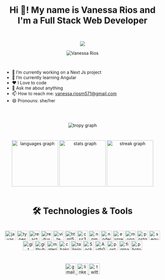<p> <h1 align="center">Hi 👋! My name is Vanessa Rios and I'm a Full Stack Web Developer</h1> </p>
<br />

<p align="center">
  <a>
    <img src="https://readme-typing-svg.demolab.com/?lines=Full-Stack%20web%20developer;Front%20End%20Developer%20;Back%20End%20Developer;Always%20learning%20new%20things&font=Fira%20Code&center=true&width=440&height=45&color=ff1f99&vCenter=true&pause=1000&size=22" />
    </a>
</p>

<p align="center"> <img src="https://komarev.com/ghpvc/?username=VanessaRiosm&color=ff1f99" alt="Vanessa Rios" /> </p>

<br/>

- 🔭 I’m currently working on a Next Js project
- 🌱 I’m currently learning Angular
- ❤️ I Love to code
- 💬 Ask me about anything
- 📫 How to reach me: vanessa.riosm571@gmail.com
- 😄 Pronouns: she/her

###

<br/>

###

<div align="center">
<img src='https://github-profile-trophy.vercel.app/?username=vanessaRiosm&theme=radical&&row=1&column=3&margin-w=15&title=Joined2020&title=Commits&title=Followers' alt='tropy graph'>
</div>

<br/>

###

<div align="center">
 <img src="https://github-readme-stats.vercel.app/api/top-langs?username=VanessaRiosm&locale=en&hide_title=false&layout=compact&card_width=320&langs_count=6&theme=radical&hide_border=false" height="150" alt="languages graph"/>
 <img src="https://github-readme-stats.vercel.app/api?username=VanessaRiosm&hide_title=false&hide_rank=false&show_icons=true&include_all_commits=true&count_private=true&disable_animations=false&theme=radical&locale=en&hide_border=false&rank_icon=github" height="150" alt="stats graph"  />
  <img src="https://streak-stats.demolab.com?user=VanessaRiosm&locale=en&mode=daily&theme=radical&hide_border=false&border_radius=5" height="150" alt="streak graph"  />

</div>

<br/>
<p> <h1 align="center">🛠️ Technologies & Tools</h1> </p>
<br/>

<div align="center">
  <img src="https://cdn.simpleicons.org/javascript/F7DF1E" height="30" width='35' alt="javascript logo"  />
  <img src="https://cdn.simpleicons.org/typescript/3178C6" height="30" width='35' alt="typescript logo"  />
  <img src="https://skillicons.dev/icons?i=react" height="30" width='35' alt="react logo"  />
  <img src="https://skillicons.dev/icons?i=redux" height="30" width='35' alt="redux logo"  />
   <img src="https://skillicons.dev/icons?i=vite" height="30" width='35' alt="vite logo"  />
  <img src="https://skillicons.dev/icons?i=html" height="30" width='35' alt="html5 logo"  />
  <img src="https://skillicons.dev/icons?i=css" height="30" width='35' alt="css3 logo"  />
  <img src="https://cdn.simpleicons.org/npm/CB3837" height="30" width='35' alt="npm logo"  />
  <img src="https://skillicons.dev/icons?i=nodejs" height="30" width='35' alt="nodejs logo"  />
  <img src="https://skillicons.dev/icons?i=express" height="30" width='35' alt="express logo"  />
  <img src="https://skillicons.dev/icons?i=mongodb" height="30" width='35' alt="mongodb logo"  />
  <img src="https://skillicons.dev/icons?i=postgres" height="30" width='35' alt="postgres logo"  />
  <img src="https://skillicons.dev/icons?i=sequelize" height="30" width='35' alt="sequelize logo"  />
  <img src="https://skillicons.dev/icons?i=git" height="30" width='35' alt="git logo"  />
  <img src="https://skillicons.dev/icons?i=github" height="30" width='35' alt="github logo"  />
  <img src="https://skillicons.dev/icons?i=materialui" height="30" width='35' alt="materialui logo"  />
  <img src="https://cdn.simpleicons.org/chakraui/319795" height="30" width='35' alt="chakra logo"  />
  <img src="https://skillicons.dev/icons?i=tailwind" height="30" width='35' alt="tailwind logo"  />
  <img src="https://cdn.simpleicons.org/Socket.io/fff" height="30" width='35' alt="Socket logo"  />
  <img src="https://cdn.simpleicons.org/Auth0/EB5424" height="30" width='35' alt="Auth0 logo"  />
  <img src="https://cdn.simpleicons.org/postman/FF6C37" height="30" width='35' alt="postman logo"  />
  <img src="https://skillicons.dev/icons?i=figma" height="30" width='35' alt="figma logo"  />
  <img src="https://skillicons.dev/icons?i=photoshop" height="30" width='35' alt="photoshop logo"  />

</div>

###

<br/>

<div align="center">
  
  <a href="mailto:vanessa.riosm571@gmail.com" target="_blank">
    <img src="https://img.shields.io/static/v1?message=Gmail&logo=gmail&label=&color=D14836&logoColor=white&labelColor=&style=for-the-badge" height="35" alt="gmail logo"  />
  </a>
  <a href="https://www.linkedin.com/in/vanessa-rios-munoz/" target="_blank">
    <img src="https://img.shields.io/static/v1?message=LinkedIn&logo=linkedin&label=&color=0077B5&logoColor=white&labelColor=&style=for-the-badge" height="35" alt="linkedin logo"  />
  </a>
  <a href="https://twitter.com/varimu14" target="_blank">
    <img src="https://img.shields.io/static/v1?message=Twitter&logo=twitter&label=&color=00457C&logoColor=white&labelColor=&style=for-the-badge" height="35" alt="twitter logo"  />
  </a>
</div>

###

